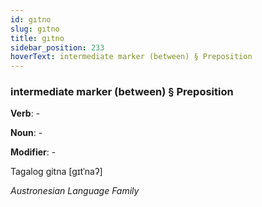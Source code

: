 ```yaml
---
id: gıtno
slug: gıtno
title: gıtno
sidebar_position: 233
hoverText: intermediate marker (between) § Preposition
---
```


### intermediate marker (between) § Preposition

**Verb**: -

**Noun**: -

**Modifier**: -

Tagalog gitna [ɡɪtˈnaʔ]

*Austronesian Language Family*